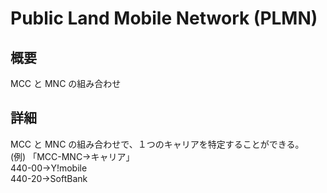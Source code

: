 # Public Land Mobile Network (PLMN)

## 概要
MCC と MNC の組み合わせ

## 詳細
MCC と MNC の組み合わせで、１つのキャリアを特定することができる。  
(例)
「MCC-MNC→キャリア」  
440-00→Y!mobile  
440-20→SoftBank  

